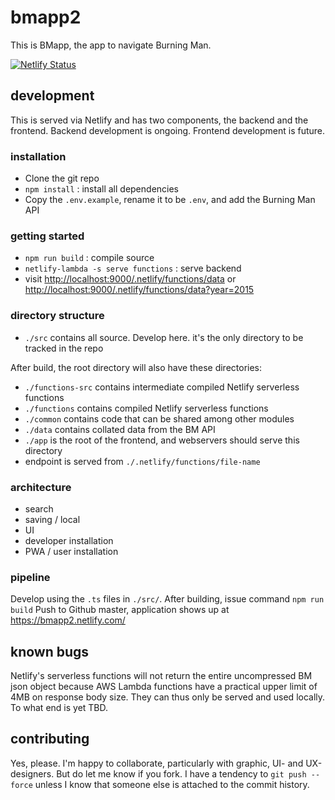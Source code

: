 # bmapp2

This is BMapp, the app to navigate Burning Man.

[![Netlify Status](https://api.netlify.com/api/v1/badges/ebde0ed0-7a99-4169-8773-a2fd08662027/deploy-status)](https://app.netlify.com/sites/bmapp2/deploys)

## development

This is served via Netlify and has two components, the backend and the frontend. Backend development is ongoing. Frontend development is future.

### installation

- Clone the git repo
- `npm install` : install all dependencies
- Copy the `.env.example`, rename it to be `.env`, and add the Burning Man API

### getting started

- `npm run build` : compile source
- `netlify-lambda -s serve functions` : serve backend
- visit <http://localhost:9000/.netlify/functions/data> or <http://localhost:9000/.netlify/functions/data?year=2015>

### directory structure

- `./src` contains all source. Develop here. it's the only directory to be tracked in the repo

After build, the root directory will also have these directories:

- `./functions-src` contains intermediate compiled Netlify serverless functions
- `./functions` contains compiled Netlify serverless functions
- `./common` contains code that can be shared among other modules
- `./data` contains collated data from the BM API
- `./app` is the root of the frontend, and webservers should serve this directory
- endpoint is served from `./.netlify/functions/file-name`

### architecture

- search
- saving / local
- UI
- developer installation
- PWA / user installation

### pipeline

Develop using the `.ts` files in `./src/`. After building, issue command `npm run build`
Push to Github master, application shows up at <https://bmapp2.netlify.com/>

## known bugs

Netlify's serverless functions will not return the entire uncompressed BM json object because AWS Lambda functions have a practical upper limit of 4MB on response body size. They can thus only be served and used locally. To what end is yet TBD.

## contributing

Yes, please. I'm happy to collaborate, particularly with graphic, UI- and UX-designers. But do let me know if you fork. I have a tendency to `git push --force` unless I know that someone else is attached to the commit history.
